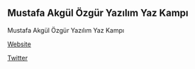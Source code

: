 ## Mustafa Akgül Özgür Yazılım Yaz Kampı

Mustafa Akgül Özgür Yazılım Yaz Kampı

[Website](https://kamp.linux.org.tr)

[Twitter](https://twitter.com/OzgurYazKampi)
